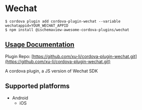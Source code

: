 # Wechat

```text
$ cordova plugin add cordova-plugin-wechat --variable wechatappid=YOUR_WECHAT_APPID
$ npm install @ischemaview-awesome-cordova-plugins/wechat
```

## [Usage Documentation](https://danielsogl.gitbook.io/awesome-cordova-plugins/plugins/wechat/)

Plugin Repo: [https://github.com/xu-li/cordova-plugin-wechat.git](https://github.com/xu-li/cordova-plugin-wechat.git)

A cordova plugin, a JS version of Wechat SDK

## Supported platforms

* Android
  * iOS

